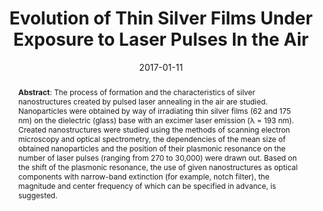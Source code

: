 ---
title: "Evolution of Thin Silver Films Under Exposure to Laser Pulses In the Air"
authors: '<i>Eduard Ageev, Ilnur Aminov, Mikhail Baranov, Yaroslav Golubev, Galina Odintsova, and Pavel Varlamov</i>'
collection: publications
permalink: /publication/2017-01-11-nanoparticles
date: 2017-01-11
venue: "<b>Optical and Quantum Electronics</b>"
paperurl: 'https://doi.org/10.1007/s11082-016-0874-6'
pdf: 'https://link.springer.com/content/pdf/10.1007/s11082-016-0874-6.pdf'
id: 'J1'
abstract: '<p><b>Abstract</b>: The process of formation and the characteristics of silver nanostructures created by pulsed laser annealing in the air are studied. Nanoparticles were obtained by way of irradiating thin silver films (62 and 175 nm) on the dielectric (glass) base with an excimer laser emission (λ = 193 nm). Created nanostructures were studied using the methods of scanning electron microscopy and optical spectrometry, the dependencies of the mean size of obtained nanoparticles and the position of their plasmonic resonance on the number of laser pulses (ranging from 270 to 30,000) were drawn out. Based on the shift of the plasmonic resonance, the use of given nanostructures as optical components with narrow-band extinction (for example, notch filter), the magnitude and center frequency of which can be specified in advance, is suggested.</p>'
---